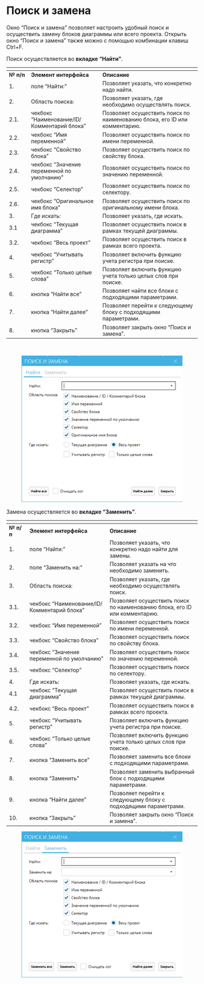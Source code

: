 # Поиск и замена

Окно “Поиск и замена” позволяет настроить удобный поиск и осуществить замену блоков диаграммы или всего проекта. Открыть окно “Поиск и замена” также можно с помощью комбинации клавиш Ctrl+F.

Поиск осуществляется во **вкладке “Найти”**.&#x20;

<table data-header-hidden><thead><tr><th width="59"></th><th width="209"></th><th width="356"></th></tr></thead><tbody><tr><td><strong>№ п/п</strong></td><td><strong>Элемент интерфейса</strong></td><td><strong>Описание</strong></td></tr><tr><td>1.</td><td>поле “Найти:”</td><td>Позволяет указать, что конкретно надо найти.</td></tr><tr><td>2.</td><td>Область поиска:</td><td>Позволяет указать, где необходимо осуществлять поиск.</td></tr><tr><td>2.1.</td><td>чекбокс “Наименование/ID/ Комментарий блока”</td><td>Позволяет осуществить поиск по наименованию блока, его ID или комментарию.</td></tr><tr><td>2.2.</td><td>чекбокс “Имя переменной”</td><td>Позволяет осуществить поиск по имени переменной.</td></tr><tr><td>2.3.</td><td>чекбокс “Свойство блока”</td><td>Позволяет осуществить поиск по свойству блока.</td></tr><tr><td>2.4.</td><td>чекбокс “Значение переменной по умолчанию”</td><td>Позволяет осуществить поиск по значению переменной.</td></tr><tr><td>2.5.</td><td>чекбокс “Селектор”</td><td>Позволяет осуществить поиск по селектору.</td></tr><tr><td>2.6.</td><td>чекбокс “Оригинальное имя блока”</td><td>Позволяет осуществить поиск по оригинальному имени блока.</td></tr><tr><td>3.</td><td>Где искать:</td><td>Позволяет указать, где искать.</td></tr><tr><td>3.1</td><td>чекбокс “Текущая диаграмма”</td><td>Позволяет осуществить поиск в рамках текущей диаграммы.</td></tr><tr><td>3.2.</td><td>чекбокс “Весь проект”</td><td>Позволяет осуществить поиск в рамках всего проекта.</td></tr><tr><td>4.</td><td>чекбокс “Учитывать регистр”</td><td>Позволяет включить функцию учета регистра при поиске.</td></tr><tr><td>5.</td><td>чекбокс “Только целые слова”</td><td>Позволяет включить функцию учета только целых слов при поиске.</td></tr><tr><td>6.</td><td>кнопка “Найти все”</td><td>Позволяет найти все блоки с подходящими параметрами.</td></tr><tr><td>7.</td><td>кнопка “Найти далее”</td><td>Позволяет перейти к следующему блоку с подходящими параметрами.</td></tr><tr><td>8.</td><td>кнопка “Закрыть”</td><td>Позволяет закрыть окно “Поиск и замена”.</td></tr></tbody></table>

<figure><img src="https://lh7-rt.googleusercontent.com/docsz/AD_4nXeV_URh_Hbzg0m8KRLEmINVbD3ZSziwPIaZzfwBl8a887aSpdjqgn-I3PefhZ9or00oXoi-K8wiB2nOfXh99Y2lcBHmr3XnGUupJ8sAKUVqPA27adnS_J4qAUGJ1Y_OL2tnCgu0EPhu8HfDjmckpGb0g-g?key=hkb4d-2cPaGQ51ygcyhvzQ" alt=""><figcaption></figcaption></figure>

<figure><img src="../../../../.gitbook/assets/изображение (5) (1) (1).png" alt=""><figcaption></figcaption></figure>

Замена осуществляется во **вкладке “Заменить”**.

<table data-header-hidden><thead><tr><th width="54"></th><th width="261"></th><th width="343"></th></tr></thead><tbody><tr><td><strong>№ п/п</strong></td><td><strong>Элемент интерфейса</strong></td><td><strong>Описание</strong></td></tr><tr><td>1.</td><td>поле “Найти:”</td><td>Позволяет указать, что конкретно надо найти для замены.</td></tr><tr><td>2.</td><td>поле “Заменить на:”</td><td>Позволяет указать на что необходимо заменить.</td></tr><tr><td>3.</td><td>Область поиска:</td><td>Позволяет указать, где необходимо осуществлять поиск.</td></tr><tr><td>3.1.</td><td>чекбокс “Наименование/ID/ Комментарий блока”</td><td>Позволяет осуществить поиск по наименованию блока, его ID или комментарию.</td></tr><tr><td>3.2.</td><td>чекбокс “Имя переменной”</td><td>Позволяет осуществить поиск по имени переменной.</td></tr><tr><td>3.3.</td><td>чекбокс “Свойство блока”</td><td>Позволяет осуществить поиск по свойству блока.</td></tr><tr><td>3.4.</td><td>чекбокс “Значение переменной по умолчанию”</td><td>Позволяет осуществить поиск по значению переменной.</td></tr><tr><td>3.5.</td><td>чекбокс “Селектор”</td><td>Позволяет осуществить поиск по селектору.</td></tr><tr><td>4.</td><td>Где искать:</td><td>Позволяет указать, где искать.</td></tr><tr><td>4.1</td><td>чекбокс “Текущая диаграмма”</td><td>Позволяет осуществить поиск в рамках текущей диаграммы.</td></tr><tr><td>4.2.</td><td>чекбокс “Весь проект”</td><td>Позволяет осуществить поиск в рамках всего проекта.</td></tr><tr><td>5.</td><td>чекбокс “Учитывать регистр”</td><td>Позволяет включить функцию учета регистра при поиске.</td></tr><tr><td>6.</td><td>чекбокс “Только целые слова”</td><td>Позволяет включить функцию учета только целых слов при поиске.</td></tr><tr><td>7.</td><td>кнопка “Заменить все”</td><td>Позволяет заменить все блоки с подходящими параметрами.</td></tr><tr><td>8.</td><td>кнопка “Заменить”</td><td>Позволяет заменить выбранный блок с подходящими параметрами.</td></tr><tr><td>9.</td><td>кнопка “Найти далее”</td><td>Позволяет перейти к следующему блоку с подходящими параметрами.</td></tr><tr><td>10.</td><td>кнопка “Закрыть”</td><td>Позволяет закрыть окно “Поиск и замена”.</td></tr></tbody></table>

<figure><img src="../../../../.gitbook/assets/изображение (6) (1).png" alt=""><figcaption></figcaption></figure>
